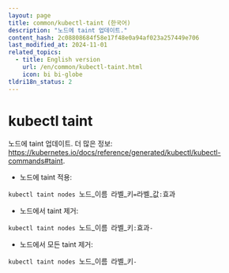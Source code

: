 ```yaml
---
layout: page
title: common/kubectl-taint (한국어)
description: "노드에 taint 업데이트."
content_hash: 2c08808684f58e17f48e0a94af023a257449e706
last_modified_at: 2024-11-01
related_topics:
  - title: English version
    url: /en/common/kubectl-taint.html
    icon: bi bi-globe
tldri18n_status: 2
---
```

# kubectl taint

노드에 taint 업데이트.
더 많은 정보: <https://kubernetes.io/docs/reference/generated/kubectl/kubectl-commands#taint>.

- 노드에 taint 적용:

`kubectl taint nodes `<span class="tldr-var badge badge-pill bg-dark-lm bg-white-dm text-white-lm text-dark-dm font-weight-bold">노드_이름</span>` `<span class="tldr-var badge badge-pill bg-dark-lm bg-white-dm text-white-lm text-dark-dm font-weight-bold">라벨_키</span>`=`<span class="tldr-var badge badge-pill bg-dark-lm bg-white-dm text-white-lm text-dark-dm font-weight-bold">라벨_값</span>`:`<span class="tldr-var badge badge-pill bg-dark-lm bg-white-dm text-white-lm text-dark-dm font-weight-bold">효과</span>

- 노드에서 taint 제거:

`kubectl taint nodes `<span class="tldr-var badge badge-pill bg-dark-lm bg-white-dm text-white-lm text-dark-dm font-weight-bold">노드_이름</span>` `<span class="tldr-var badge badge-pill bg-dark-lm bg-white-dm text-white-lm text-dark-dm font-weight-bold">라벨_키</span>`:`<span class="tldr-var badge badge-pill bg-dark-lm bg-white-dm text-white-lm text-dark-dm font-weight-bold">효과</span>`-`

- 노드에서 모든 taint 제거:

`kubectl taint nodes `<span class="tldr-var badge badge-pill bg-dark-lm bg-white-dm text-white-lm text-dark-dm font-weight-bold">노드_이름</span>` `<span class="tldr-var badge badge-pill bg-dark-lm bg-white-dm text-white-lm text-dark-dm font-weight-bold">라벨_키</span>`-`
